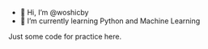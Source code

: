 - 👋 Hi, I’m @woshicby
- 🌱 I’m currently learning Python and Machine Learning

Just some code for practice here.

<!---
woshicby/woshicby is a ✨ special ✨ repository because its `README.md` (this file) appears on your GitHub profile.
You can click the Preview link to take a look at your changes.
--->
